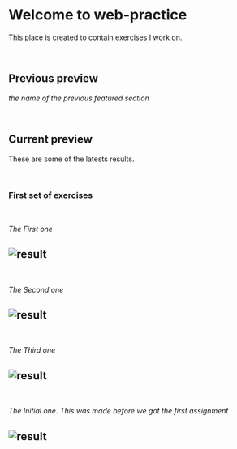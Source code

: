 # Welcome to web-practice
This place is created to contain exercises I work on.  

<br />

## Previous preview
_the name of the previous featured section_

<br />

## Current preview
These are some of the latests results.

<br />

### First set of exercises

<br />
  
  _The First one_  
  
![result](https://user-images.githubusercontent.com/93664113/223994634-258d10eb-48e7-44a8-92b4-2a7e18f2bd68.jpg)
---
<br />

  _The Second one_
  
![result](https://user-images.githubusercontent.com/93664113/224030557-54c86d2f-fe18-4e20-9e01-b4e2a087e10f.jpg)
---
<br />

  _The Third one_
  
![result](https://user-images.githubusercontent.com/93664113/224260133-ba9bd9ef-1f7c-405d-b099-1a3193005ca6.jpg)
---
<br />
  
  _The Initial one. This was made before we got the first assignment_
  
![result](https://user-images.githubusercontent.com/93664113/223995908-879be4ec-846f-403f-a248-107a92d8b525.jpg)
---
